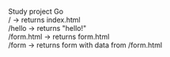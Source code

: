 Study project Go <br />
/ -> returns index.html <br />
/hello -> returns "hello!" <br />
/form.html -> returns form.html <br />
/form -> returns form with data from /form.html <br />
